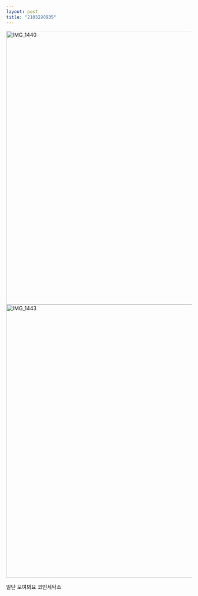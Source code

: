 ```yaml
---
layout: post
title: "2103290935"
---
```


<img width="740px" alt="IMG_1440" src="https://user-images.githubusercontent.com/81041256/112773809-70ea3200-9072-11eb-9c6d-f235bd292b54.JPG">

<img width="740px" alt="IMG_1443" src="https://user-images.githubusercontent.com/81041256/112773816-75aee600-9072-11eb-8c99-550ae27b1b1f.JPG">

일단 
모여봐요 코인세탁소
